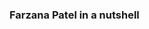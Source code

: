 ### Farzana Patel in a nutshell

<!--
**farz1313/farz1313** is a ✨ _special_ ✨ repository because its `README.md` (this file) appears on your GitHub profile.


- 🔭 I’m currently volunteering as Junior Machine Learning Engineer @Omdena to solve real world problems using AI.
- 🌱 I’m currently pursuing MSC Psychological Research Methods with Data Science @ The University of Sheffield, UK. 
- 👯 I’m looking to collaborate on research projects to enhance human wellbeing.
- 🤔 I’m looking for help with applying for Data Science related opportunities.
- 📫 Reach me at pfarzana1313@gmail.com
- ⚡ Fun fact: Am a computer engineer & a psychologist who loves to paint.
-->
